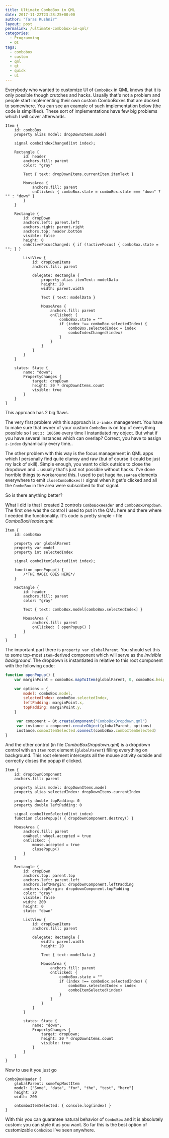 ```yaml
---
title: Ultimate ComboBox in QML
date: 2017-11-22T23:28:25+00:00
author: "Taras Kushnir"
layout: post
permalink: /ultimate-combobox-in-qml/
categories:
  - Programming
  - Qt
tags:
  - combobox
  - custom
  - qml
  - qt
  - quick
  - ui
---
```

Everybody who wanted to customize UI of `ComboBox` in QML knows that it is only possible though crutches and hacks. Usually that's not a problem and people start implementing their own custom ComboBoxes that are docked to somewhere. You can see an example of such implementation below (the code is simplified). These sort of implementations have few big problems which I will cover afterwards.

```
Item {
    id: comboBox
    property alias model: dropDownItems.model

    signal comboIndexChanged(int index);

    Rectangle {
        id: header
        anchors.fill: parent
        color: "gray"

        Text { text: dropDownItems.currentItem.itemText }

        MouseArea {
            anchors.fill: parent
            onClicked: { comboBox.state = comboBox.state === "down" ? "" : "down" }
        }
    }

    Rectangle {
        id: dropDown
        anchors.left: parent.left
        anchors.right: parent.right
        anchors.top: header.bottom
        visible: false
        height: 0
        onActiveFocusChanged: { if (!activeFocus) { comboBox.state = ""; } }

        ListView {
            id: dropDownItems
            anchors.fill: parent

            delegate: Rectangle {
                property alias itemText: modelData
                height: 20
                width: parent.width

                Text { text: modelData }

                MouseArea {
                    anchors.fill: parent
                    onClicked: {
                        comboBox.state = ""
                        if (index !== comboBox.selectedIndex) {
                            comboBox.selectedIndex = index
                            comboIndexChanged(index)
                        }
                    }
                }
            }
        }
    }

    states: State {
        name: "down";
        PropertyChanges {
            target: dropDown
            height: 20 * dropDownItems.count
            visible: true
        }
    }
}
```

This approach has 2 big flaws.

The very first problem with this approach is `z-index` management. You have to make sure that owner of your custom `ComboBox` is on top of everything possible so I set `z: 100500` every time I instantiated my object. But what if you have several instances which can overlap? Correct, you have to assign `z-index` dynamically every time..

The other problem with this way is the focus management in QML apps which I personally find quite clumsy and raw (but of course it could be just my lack of skill). Simple enough, you want to click outside to close the dropdown and .. usually that's just not possible without hacks. I've done horrible things to workaround this. I used to put huge `MouseArea` elements everywhere to emit `closeComboBoxes()` signal when it get's clicked and all the `ComboBox` in the area were subscribed to that signal.

So is there anything better?

<!--more-->

What I did is that I created 2 controls `ComboBoxHeader` and `ComboBoxDropdown`. The first one was the control I used to put in the QML here and there where I needed the <ComboBox> functionality. It's code is pretty simple - file _ComboBoxHeader.qml_:

```
Item {
    id: comboBox

    property var globalParent
    property var model
    property int selectedIndex

    signal comboItemSelected(int index);

    function openPopup() {
        /*THE MAGIC GOES HERE*/
    }

    Rectangle {
        id: header
        anchors.fill: parent
        color: "gray"

        Text { text: comboBox.model[comboBox.selectedIndex] }

        MouseArea {
            anchors.fill: parent
            onClicked: { openPopup() }
        }
    }
}
```

The important part there is `property var globalParent`. You should set this to some top-most `Item`-derived component which will serve as the _invisible background_. The dropdown is instantiated in relative to this root component with the following code:

```javascript
function openPopup() {
    var marginPoint = comboBox.mapToItem(globalParent, 0, comboBox.height)

    var options = {
        model: comboBox.model,
        selectedIndex: comboBox.selectedIndex,
        leftPadding: marginPoint.x,
        topPadding: marginPoint.y,
    }

     var component = Qt.createComponent("ComboBoxDropdown.qml")
     var instance = component.createObject(globalParent, options)        
     instance.comboItemSelected.connect(comboBox.comboItemSelected)
}
```

And the other control (in file _ComboBoxDropdown.qml_) is a dropdown control with an `Item` root element (`globalParent`) filling everything on background. This root element intercepts all the mouse activity outside and correctly closes the popup if clicked.

```
Item {
    id: dropdownComponent
    anchors.fill: parent

    property alias model: dropDownItems.model
    property alias selectedIndex: dropDownItems.currentIndex

    property double topPadding: 0
    property double leftPadding: 0

    signal comboItemSelected(int index)
    function closePopup() { dropdownComponent.destroy() }

    MouseArea {
        anchors.fill: parent
        onWheel: wheel.accepted = true
        onClicked: {
            mouse.accepted = true
            closePopup()
        }
    }

    Rectangle {
        id: dropDown
        anchors.top: parent.top
        anchors.left: parent.left
        anchors.leftMargin: dropdownComponent.leftPadding
        anchors.topMargin: dropdownComponent.topPadding
        color: "gray"
        visible: false
        width: 200
        height: 0
        state: "down"

        ListView {
            id: dropDownItems
            anchors.fill: parent

            delegate: Rectangle {
                width: parent.width
                height: 20

                Text { text: modelData }

                MouseArea {
                    anchors.fill: parent
                    onClicked: {
                        comboBox.state = ""
                        if (index !== comboBox.selectedIndex) {
                            comboBox.selectedIndex = index
                            comboItemSelected(index)
                        }
                    }
                }
            }
        }

        states: State {
            name: "down";
            PropertyChanges {
                target: dropDown;
                height: 20 * dropDownItems.count
                visible: true
            }
        }
    }
}
```

Now to use it you just go

```
ComboBoxHeader {
    globalParent: someTopMostItem
    model: ["Some", "data", "for", "the", "test", "here"]
    height: 20
    width: 200

    onComboItemSelected: { console.log(index) }
}
```

With this you can guarantee natural behavior of `ComboBox` and it is absolutely custom: you can style it as you want. So far this is the best option of customizable `ComboBox` I've seen anywhere.
